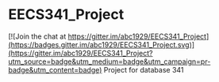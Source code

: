 # EECS341_Project

[![Join the chat at https://gitter.im/abc1929/EECS341_Project](https://badges.gitter.im/abc1929/EECS341_Project.svg)](https://gitter.im/abc1929/EECS341_Project?utm_source=badge&utm_medium=badge&utm_campaign=pr-badge&utm_content=badge)
Project for database 341
